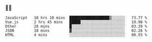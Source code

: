### 👨‍💻

<!--START_SECTION:waka-->
```text
JavaScript   10 hrs 10 mins  ██████████████████▒░░░░░░   73.77 % 
Vue.js       2 hrs 45 mins   █████░░░░░░░░░░░░░░░░░░░░   19.98 % 
Other        28 mins         █░░░░░░░░░░░░░░░░░░░░░░░░   03.39 % 
JSON         18 mins         ▓░░░░░░░░░░░░░░░░░░░░░░░░   02.26 % 
HTML         4 mins          ░░░░░░░░░░░░░░░░░░░░░░░░░   00.55 % 
```
<!--END_SECTION:waka-->
